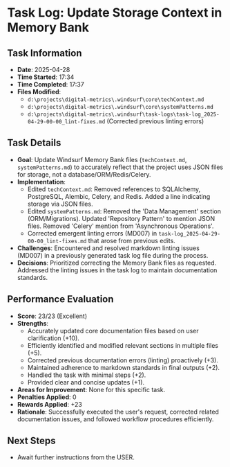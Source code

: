# Task Log: Update Storage Context in Memory Bank

## Task Information

- **Date**: 2025-04-28
- **Time Started**: 17:34
- **Time Completed**: 17:37
- **Files Modified**:
  - `d:\projects\digital-metrics\.windsurf\core\techContext.md`
  - `d:\projects\digital-metrics\.windsurf\core\systemPatterns.md`
  - `d:\projects\digital-metrics\.windsurf\task-logs\task-log_2025-04-29-00-00_lint-fixes.md` (Corrected previous linting errors)

## Task Details

- **Goal**: Update Windsurf Memory Bank files (`techContext.md`, `systemPatterns.md`) to accurately reflect that the project uses JSON files for storage, not a database/ORM/Redis/Celery.
- **Implementation**:
  - Edited `techContext.md`: Removed references to SQLAlchemy, PostgreSQL, Alembic, Celery, and Redis. Added a line indicating storage via JSON files.
  - Edited `systemPatterns.md`: Removed the 'Data Management' section (ORM/Migrations). Updated 'Repository Pattern' to mention JSON files. Removed 'Celery' mention from 'Asynchronous Operations'.
  - Corrected emergent linting errors (MD007) in `task-log_2025-04-29-00-00_lint-fixes.md` that arose from previous edits.
- **Challenges**: Encountered and resolved markdown linting issues (MD007) in a previously generated task log file during the process.
- **Decisions**: Prioritized correcting the Memory Bank files as requested. Addressed the linting issues in the task log to maintain documentation standards.

## Performance Evaluation

- **Score**: 23/23 (Excellent)
- **Strengths**:
  - Accurately updated core documentation files based on user clarification (+10).
  - Efficiently identified and modified relevant sections in multiple files (+5).
  - Corrected previous documentation errors (linting) proactively (+3).
  - Maintained adherence to markdown standards in final outputs (+2).
  - Handled the task with minimal steps (+2).
  - Provided clear and concise updates (+1).
- **Areas for Improvement**: None for this specific task.
- **Penalties Applied**: 0
- **Rewards Applied**: +23
- **Rationale**: Successfully executed the user's request, corrected related documentation issues, and followed workflow procedures efficiently.

## Next Steps

- Await further instructions from the USER.
